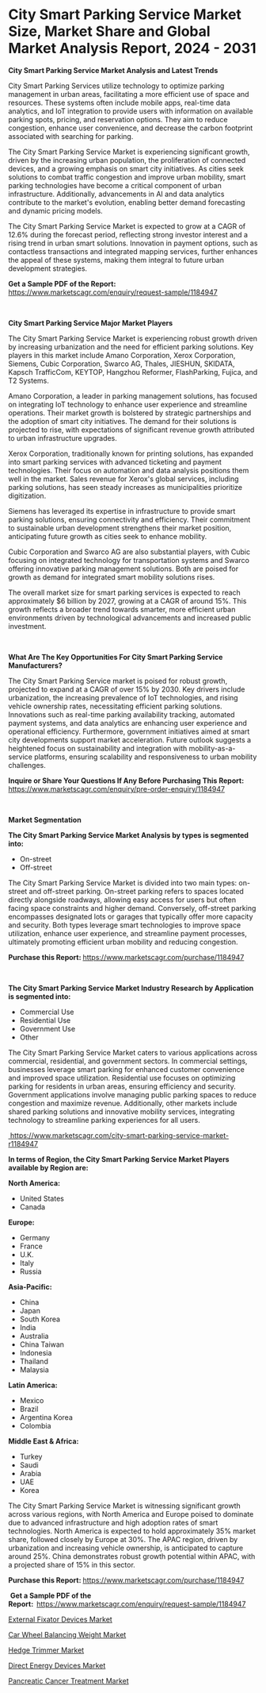 <p><h1>City Smart Parking Service Market Size, Market Share and Global Market Analysis Report, 2024 - 2031</h1></p><p><strong>City Smart Parking Service Market Analysis and Latest Trends</strong></p>
<p><p>City Smart Parking Services utilize technology to optimize parking management in urban areas, facilitating a more efficient use of space and resources. These systems often include mobile apps, real-time data analytics, and IoT integration to provide users with information on available parking spots, pricing, and reservation options. They aim to reduce congestion, enhance user convenience, and decrease the carbon footprint associated with searching for parking.</p><p>The City Smart Parking Service Market is experiencing significant growth, driven by the increasing urban population, the proliferation of connected devices, and a growing emphasis on smart city initiatives. As cities seek solutions to combat traffic congestion and improve urban mobility, smart parking technologies have become a critical component of urban infrastructure. Additionally, advancements in AI and data analytics contribute to the market's evolution, enabling better demand forecasting and dynamic pricing models.</p><p>The City Smart Parking Service Market is expected to grow at a CAGR of 12.6% during the forecast period, reflecting strong investor interest and a rising trend in urban smart solutions. Innovation in payment options, such as contactless transactions and integrated mapping services, further enhances the appeal of these systems, making them integral to future urban development strategies.</p></p>
<p><strong>Get a Sample PDF of the Report:&nbsp;</strong> <a href="https://www.marketscagr.com/enquiry/request-sample/1184947?utm_campaign=1186&utm_medium=2&utm_source=Github&utm_content=ia&utm_term=22102024&utm_id=city-smart-parking-service">https://www.marketscagr.com/enquiry/request-sample/1184947</a></p>
<p>&nbsp;</p>
<p><strong>City Smart Parking Service Major Market Players</strong></p>
<p><p>The City Smart Parking Service Market is experiencing robust growth driven by increasing urbanization and the need for efficient parking solutions. Key players in this market include Amano Corporation, Xerox Corporation, Siemens, Cubic Corporation, Swarco AG, Thales, JIESHUN, SKIDATA, Kapsch TrafficCom, KEYTOP, Hangzhou Reformer, FlashParking, Fujica, and T2 Systems.</p><p>Amano Corporation, a leader in parking management solutions, has focused on integrating IoT technology to enhance user experience and streamline operations. Their market growth is bolstered by strategic partnerships and the adoption of smart city initiatives. The demand for their solutions is projected to rise, with expectations of significant revenue growth attributed to urban infrastructure upgrades.</p><p>Xerox Corporation, traditionally known for printing solutions, has expanded into smart parking services with advanced ticketing and payment technologies. Their focus on automation and data analysis positions them well in the market. Sales revenue for Xerox's global services, including parking solutions, has seen steady increases as municipalities prioritize digitization.</p><p>Siemens has leveraged its expertise in infrastructure to provide smart parking solutions, ensuring connectivity and efficiency. Their commitment to sustainable urban development strengthens their market position, anticipating future growth as cities seek to enhance mobility.</p><p>Cubic Corporation and Swarco AG are also substantial players, with Cubic focusing on integrated technology for transportation systems and Swarco offering innovative parking management solutions. Both are poised for growth as demand for integrated smart mobility solutions rises.</p><p>The overall market size for smart parking services is expected to reach approximately $6 billion by 2027, growing at a CAGR of around 15%. This growth reflects a broader trend towards smarter, more efficient urban environments driven by technological advancements and increased public investment.</p></p>
<p>&nbsp;</p>
<p><strong>What Are The Key Opportunities For City Smart Parking Service Manufacturers?</strong></p>
<p><p>The City Smart Parking Service market is poised for robust growth, projected to expand at a CAGR of over 15% by 2030. Key drivers include urbanization, the increasing prevalence of IoT technologies, and rising vehicle ownership rates, necessitating efficient parking solutions. Innovations such as real-time parking availability tracking, automated payment systems, and data analytics are enhancing user experience and operational efficiency. Furthermore, government initiatives aimed at smart city developments support market acceleration. Future outlook suggests a heightened focus on sustainability and integration with mobility-as-a-service platforms, ensuring scalability and responsiveness to urban mobility challenges.</p></p>
<p><strong>Inquire or Share Your Questions If Any Before Purchasing This Report:</strong> <a href="https://www.marketscagr.com/enquiry/pre-order-enquiry/1184947?utm_campaign=1186&utm_medium=2&utm_source=Github&utm_content=ia&utm_term=22102024&utm_id=city-smart-parking-service">https://www.marketscagr.com/enquiry/pre-order-enquiry/1184947</a></p>
<p>&nbsp;</p>
<p><strong>Market Segmentation</strong></p>
<p><strong>The City Smart Parking Service Market Analysis by types is segmented into:</strong></p>
<p><ul><li>On-street</li><li>Off-street</li></ul></p>
<p><p>The City Smart Parking Service Market is divided into two main types: on-street and off-street parking. On-street parking refers to spaces located directly alongside roadways, allowing easy access for users but often facing space constraints and higher demand. Conversely, off-street parking encompasses designated lots or garages that typically offer more capacity and security. Both types leverage smart technologies to improve space utilization, enhance user experience, and streamline payment processes, ultimately promoting efficient urban mobility and reducing congestion.</p></p>
<p><strong>Purchase this Report:&nbsp;</strong><a href="https://www.marketscagr.com/purchase/1184947?utm_campaign=1186&utm_medium=2&utm_source=Github&utm_content=ia&utm_term=22102024&utm_id=city-smart-parking-service">https://www.marketscagr.com/purchase/1184947</a></p>
<p>&nbsp;</p>
<p><strong>The City Smart Parking Service Market Industry Research by Application is segmented into:</strong></p>
<p><ul><li>Commercial Use</li><li>Residential Use</li><li>Government Use</li><li>Other</li></ul></p>
<p><p>The City Smart Parking Service Market caters to various applications across commercial, residential, and government sectors. In commercial settings, businesses leverage smart parking for enhanced customer convenience and improved space utilization. Residential use focuses on optimizing parking for residents in urban areas, ensuring efficiency and security. Government applications involve managing public parking spaces to reduce congestion and maximize revenue. Additionally, other markets include shared parking solutions and innovative mobility services, integrating technology to streamline parking experiences for all users.</p></p>
<p><a href="https://www.marketscagr.com/city-smart-parking-service-market-r1184947?utm_campaign=1186&utm_medium=2&utm_source=Github&utm_content=ia&utm_term=22102024&utm_id=city-smart-parking-service">&nbsp;https://www.marketscagr.com/city-smart-parking-service-market-r1184947</a></p>
<p><strong>In terms of Region, the City Smart Parking Service Market Players available by Region are:</strong></p>
<p>
    <p> <strong> North America: </strong>
        <ul>
            <li>United States</li>
            <li>Canada</li>
        </ul>
        </p> 
    <p> <strong> Europe: </strong>
        <ul>
            <li>Germany</li>
            <li>France</li>
            <li>U.K.</li>
            <li>Italy</li>
            <li>Russia</li>
        </ul>
        </p> 
    <p> <strong> Asia-Pacific: </strong>
        <ul>
            <li>China</li>
            <li>Japan</li>
            <li>South Korea</li>
            <li>India</li>
            <li>Australia</li>
            <li>China Taiwan</li>
            <li>Indonesia</li>
            <li>Thailand</li>
            <li>Malaysia</li>
        </ul>
        </p> 
    <p> <strong> Latin America: </strong>
        <ul>
            <li>Mexico</li>
            <li>Brazil</li>
            <li>Argentina Korea</li>
            <li>Colombia</li>
        </ul>
        </p> 
    <p> <strong> Middle East & Africa: </strong>
        <ul>
            <li>Turkey</li>
            <li>Saudi</li>
            <li>Arabia</li>
            <li>UAE</li>
            <li>Korea</li>
        </ul>
    </p>
    </p>
<p><p>The City Smart Parking Service Market is witnessing significant growth across various regions, with North America and Europe poised to dominate due to advanced infrastructure and high adoption rates of smart technologies. North America is expected to hold approximately 35% market share, followed closely by Europe at 30%. The APAC region, driven by urbanization and increasing vehicle ownership, is anticipated to capture around 25%. China demonstrates robust growth potential within APAC, with a projected share of 15% in this sector.</p></p>
<p><strong>Purchase this Report: </strong><a href="https://www.marketscagr.com/purchase/1184947?utm_campaign=1186&utm_medium=2&utm_source=Github&utm_content=ia&utm_term=22102024&utm_id=city-smart-parking-service">https://www.marketscagr.com/purchase/1184947</a></p>
<p>&nbsp;<strong>Get a Sample PDF of the Report:&nbsp;&nbsp;</strong><a href="https://www.marketscagr.com/enquiry/request-sample/1184947?utm_campaign=1186&utm_medium=2&utm_source=Github&utm_content=ia&utm_term=22102024&utm_id=city-smart-parking-service">https://www.marketscagr.com/enquiry/request-sample/1184947</a></p>
<p><strong></strong></p>
<p><p><a href="https://www.linkedin.com/pulse/navigating-global-external-fixator-devices-market-from-trends-ofzcc?utm_campaign=1186&utm_medium=2&utm_source=Github&utm_content=ia&utm_term=22102024&utm_id=city-smart-parking-service">External Fixator Devices Market</a></p><p><a href="https://github.com/AKSHATREPORTPRIME/Market-Research-Report-List-6/blob/main/car-wheel-balancing-weight-market.md?utm_campaign=1186&utm_medium=2&utm_source=Github&utm_content=ia&utm_term=22102024&utm_id=city-smart-parking-service">Car Wheel Balancing Weight Market</a></p><p><a href="https://issuu.com/reportprime-2/docs/hedge-trimmer-market-size-2030.pptx_24e0e3dd5beb56?utm_campaign=1186&utm_medium=2&utm_source=Github&utm_content=ia&utm_term=22102024&utm_id=city-smart-parking-service">Hedge Trimmer Market</a></p><p><a href="https://www.linkedin.com/pulse/direct-energy-devices-market-segmentation-applications-types-jbv3c?utm_campaign=1186&utm_medium=2&utm_source=Github&utm_content=ia&utm_term=22102024&utm_id=city-smart-parking-service">Direct Energy Devices Market</a></p><p><a href="https://www.linkedin.com/pulse/global-pancreatic-cancer-treatment-industry-analysis-share-growth-vlzbc?utm_campaign=1186&utm_medium=2&utm_source=Github&utm_content=ia&utm_term=22102024&utm_id=city-smart-parking-service">Pancreatic Cancer Treatment Market</a></p></p>